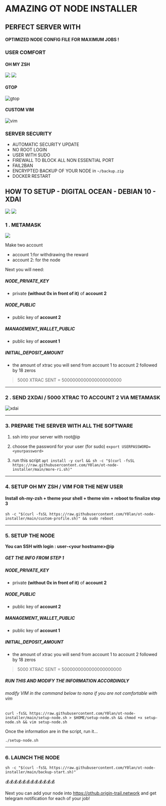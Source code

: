 # AMAZING OT NODE INSTALLER
## PERFECT SERVER WITH
#### OPTIMIZED NODE CONFIG FILE FOR MAXIMUM JOBS !
### USER COMFORT
#### OH MY ZSH
![](https://blog.amd-nick.me/content/images/2018/12/logo-ohmyzsh-ce68f7c0711473bb619d23b1ce1e3a6e53895cd7cc56eb8af57d8076d1928759.png)
![](https://i.imgur.com/IT93PZR.png)

#### GTOP
![gtop](https://www.cyberciti.biz/media/new/cms/2017/12/gtop-outputs.jpg "gtop")

#### CUSTOM VIM
![vim](https://i.imgur.com/emovGze.png "vim")

### SERVER SECURITY
- AUTOMATIC SECURITY UPDATE
- NO ROOT LOGIN
- USER WITH SUDO 
- FIREWALL TO BLOCK ALL NON ESSENTIAL PORT
- FAIL2BAN
- ENCRYPTED BACKUP OF YOUR NODE in `~/backup.zip`
- DOCKER RESTART

## HOW TO SETUP - DIGITAL OCEAN - DEBIAN 10 - XDAI

![](https://external-content.duckduckgo.com/iu/?u=https%3A%2F%2Fi.ytimg.com%2Fvi%2FqXlU3bRKblI%2Fmaxresdefault.jpg&f=1&nofb=1)
![](https://external-content.duckduckgo.com/iu/?u=https%3A%2F%2Fsoftwareengineeringdaily.com%2Fwp-content%2Fuploads%2F2017%2F10%2Fdigitalocean.png&f=1&nofb=1)
### 1 . METAMASK
![](https://external-content.duckduckgo.com/iu/?u=https%3A%2F%2Fbitcoinexchangeguide.com%2Fwp-content%2Fuploads%2F2017%2F06%2Fmetamask.jpg&f=1&nofb=1)

Make two account
-    account 1:for withdrawing the reward 
- account 2:  for the node 

Next you will need:
##### NODE_PRIVATE_KEY
- private **(without 0x in front of it)** of **account 2** 
##### NODE_PUBLIC
- public key of **account 2** 
##### MANAGEMENT_WALLET_PUBLIC
- public key of **account 1** 
##### INITIAL_DEPOSIT_AMOUNT
- the amount of xtrac you will send from account 1 to account 2 followed by 18 zeros
> 5000 XTRAC SENT = 5000000000000000000000


---




### 2 . SEND 2XDAI / 5000 XTRAC TO ACCOUNT 2 VIA METAMASK
![xdai](https://external-content.duckduckgo.com/iu/?u=https%3A%2F%2Fmasterethereum.com%2Fwp-content%2Fuploads%2F2020%2F10%2FxDAI-Master-Blockchain-Online.jpg&f=1&nofb=1 "xdai")

---
### 3. PREPARE THE SERVER WITH ALL THE SOFTWARE

1. ssh into your server with root@ip

2. choose the password for your user (for sudo)
` export USERPASSWORD=<yourpassword> `

3. run this script
`apt install -y curl && sh -c "$(curl -fsSL https://raw.githubusercontent.com/Y0lan/ot-node-installer/main/more-ri.sh)"`
---

### 4. SETUP OH MY ZSH / VIM FOR THE NEW USER
#### Install oh-my-zsh + theme your shell + theme vim + reboot to finalize step 3

`sh -c "$(curl -fsSL https://raw.githubusercontent.com/Y0lan/ot-node-installer/main/custom-profile.sh)" && sudo reboot`

---
### 5. SETUP THE NODE
**You can SSH with login : user-\<your hostname>@ip**

##### GET THE INFO FROM STEP 1
##### NODE_PRIVATE_KEY
- private **(without 0x in front of it)** of **account 2** 
##### NODE_PUBLIC
- public key of **account 2** 
##### MANAGEMENT_WALLET_PUBLIC
- public key of **account 1** 
##### INITIAL_DEPOSIT_AMOUNT
- the amount of xtrac you will send from account 1 to account 2 followed by 18 zeros
> 5000 XTRAC SENT = 5000000000000000000000

##### RUN THIS AND MODIFY THE INFORMATION ACCORDINGLY 
###### modify VIM in the command below to nano if you are not comfortable with vim


`curl -fsSL https://raw.githubusercontent.com/Y0lan/ot-node-installer/main/setup-node.sh > $HOME/setup-node.sh && chmod +x setup-node.sh && vim setup-node.sh`

Once the information are in the script, run it...

`./setup-node.sh`

---
### 6. LAUNCH THE NODE
`sh -c "$(curl -fsSL https://raw.githubusercontent.com/Y0lan/ot-node-installer/main/backup-start.sh)"`

💰💰💰💰💰💰💰💰💰💰💰💰

Next you can add your node into https://othub.origin-trail.network and get telegram notification for each of your job!




